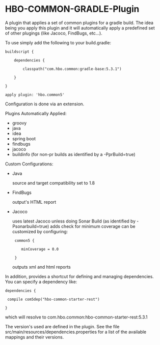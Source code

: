 # HBO-COMMON-GRADLE-Plugin

A plugin that applies a set of common plugins for a gradle build. The idea
being you apply this plugin and it will automatically apply a predefined set of
other plugings (like Jacoco, FindBugs, etc...).

To use simply add the following to your build.gradle:

    buildscript {
    
        dependencies {
        
            classpath("com.hbo.common:gradle-base:5.3.1")
            
        }
        
    }

    apply plugin: 'hbo.common5'



Configuration is done via an extension.

Plugins Automatically Applied:

 - groovy
 - java
 - idea
 - spring boot
 - findbugs
 - jacoco
 - buildinfo (for non-pr builds as identified by a -PprBuild=true)

Custom Configurations:

 - Java
 
 	source and target compatibility set to 1.8

 - FindBugs
 
 	output's HTML report

 - Jacoco 
 
 	uses latest Jacoco unless doing Sonar Build (as identified by -Psonarbuild=true)
 	adds check for minimum coverage can be customized by configuring:
	
		common5 {
		
 		   minCoverage = 0.0
		   
		}
		
 	outputs xml and html reports

In addition, provides a shortcut for defining and managing dependencies. You can specify a dependency like:

    dependencies {
    
     compile com5dep("hbo-common-starter-rest")
     
    }

which will resolve to com.hbo.common:hbo-common-starter-rest:5.3.1

The version's used are defined in the plugin. See the file src/main/resources/dependencies.properties for a list of the available mappings and their versions.
